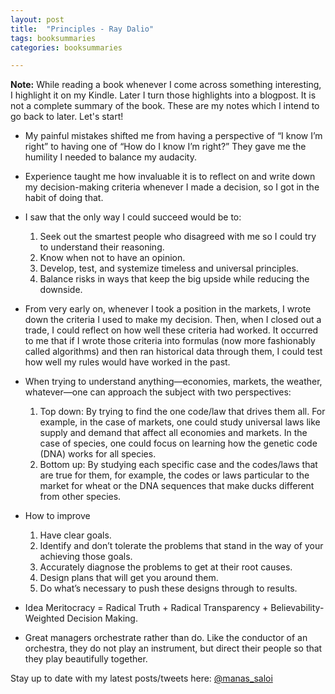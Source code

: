 ```yaml
---
layout: post
title:  "Principles - Ray Dalio"
tags: booksummaries
categories: booksummaries

---
```


**Note:** While reading a book whenever I come across something interesting, I highlight it on my Kindle. Later I turn those highlights into a blogpost. It is not a complete summary of the book. These are my notes which I intend to go back to later. Let's start!


- My painful mistakes shifted me from having a perspective of “I know I’m right” to having one of “How do I know I’m right?” They gave me the humility I needed to balance my audacity.

- Experience taught me how invaluable it is to reflect on and write down my decision-making criteria whenever I made a decision, so I got in the habit of doing that.

- I saw that the only way I could succeed would be to:
  1. Seek out the smartest people who disagreed with me so I could try to understand their reasoning.
  2. Know when not to have an opinion.
  3. Develop, test, and systemize timeless and universal principles.
  4. Balance risks in ways that keep the big upside while reducing the downside.

- From very early on, whenever I took a position in the markets, I wrote down the criteria I used to make my decision. Then, when I closed out a trade, I could reflect on how well these criteria had worked. It occurred to me that if I wrote those criteria into formulas (now more fashionably called algorithms) and then ran historical data through them, I could test how well my rules would have worked in the past.

- When trying to understand anything—economies, markets, the weather, whatever—one can approach the subject with two perspectives:
  1. Top down: By trying to find the one code/law that drives them all. For example, in the case of markets, one could study universal laws like supply and demand that affect all economies and markets. In the case of species, one could focus on learning how the genetic code (DNA) works for all species.
  2. Bottom up: By studying each specific case and the codes/laws that are true for them, for example, the codes or laws particular to the market for wheat or the DNA sequences that make ducks different from other species.
- How to improve
  1. Have clear goals.
  2. Identify and don’t tolerate the problems that stand in the way of your achieving those goals.
  3. Accurately diagnose the problems to get at their root causes.
  4. Design plans that will get you around them.
  5. Do what’s necessary to push these designs through to results.

- Idea Meritocracy = Radical Truth + Radical Transparency + Believability-Weighted Decision Making.

- Great managers orchestrate rather than do. Like the conductor of an orchestra, they do not play an instrument, but direct their people so that they play beautifully together.

Stay up to date with my latest posts/tweets here: [@manas_saloi](http://twitter.com/manas_saloi)
